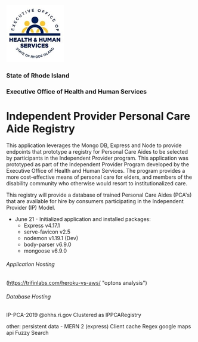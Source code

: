 ![EOHHS Logo](/images/ohhs_logo.jpg)

### State of Rhode Island

### Executive Office of Health and Human Services

# Independent Provider Personal Care Aide Registry

This application leverages the Mongo DB, Express and Node to provide endpoints that prototype a registry for Personal Care Aides to be selected by participants in the Independent Provider program. This application was prototyped as part of the Independent Provider Program developed by the Executive Office of Health and Human Services. The program provides a more cost-effective means of personal care for elders, and members of the disability community who otherwise would resort to institutionalized care.

This registry will provide a database of trained Personal Care Aides (PCA's) that are available for hire by consumers participating in the Independent Provider (IP) Model.

- June 21 - Initialized application and installed packages:
  - Express v4.17.1
  * serve-favicon v2.5
  * nodemon v1.19.1 (Dev)
  * body-parser v6.9.0
  * mongoose v6.9.0

###### Application Hosting

(https://trifinlabs.com/heroku-vs-aws/ "optons analysis")

###### Database Hosting

IP-PCA-2019 @ohhs.ri.gov
Clustered as IPPCARegistry

other:
persistent data - MERN 2 (express)
Client cache
Regex
google maps api
Fuzzy Search

